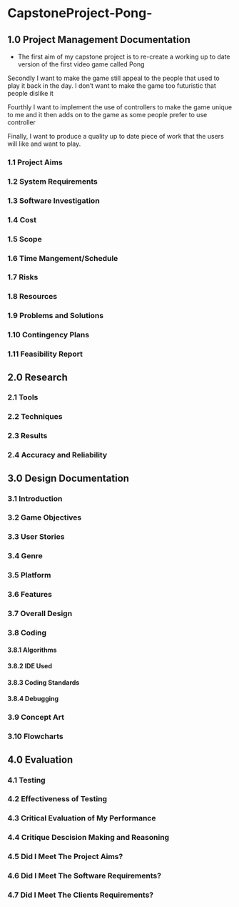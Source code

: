 # CapstoneProject-Pong-

## 1.0 Project Management Documentation
  * The first aim of my capstone project is to re-create a working up to date version of the first video game called Pong
  
  Secondly I want to make the game still appeal to the people that used to play it back in the day. I don’t want to make the game too   futuristic that people dislike it
  
  Fourthly I want to implement the use of controllers to make the game unique to me and it then adds on to the game as some people prefer to use controller
  
  Finally, I want to produce a quality up to date piece of work that the users will like and want to play.  
### 1.1 Project Aims

### 1.2 System Requirements

### 1.3 Software Investigation

### 1.4 Cost

### 1.5 Scope 

### 1.6 Time Mangement/Schedule 

### 1.7 Risks

### 1.8 Resources

### 1.9 Problems and Solutions

### 1.10 Contingency Plans

### 1.11 Feasibility Report

## 2.0 Research

### 2.1 Tools

### 2.2 Techniques

### 2.3 Results

### 2.4 Accuracy and Reliability

## 3.0 Design Documentation

### 3.1 Introduction

### 3.2 Game Objectives

### 3.3 User Stories

### 3.4 Genre

### 3.5 Platform 

### 3.6 Features

### 3.7 Overall Design

### 3.8 Coding 

#### 3.8.1 Algorithms

#### 3.8.2 IDE Used 

#### 3.8.3 Coding Standards

#### 3.8.4 Debugging 

### 3.9 Concept Art

### 3.10 Flowcharts

## 4.0 Evaluation 

### 4.1 Testing

### 4.2 Effectiveness of Testing

### 4.3 Critical Evaluation of My Performance

### 4.4 Critique Descision Making and Reasoning

### 4.5 Did I Meet The Project Aims?

### 4.6 Did I Meet The Software Requirements?

### 4.7 Did I Meet The Clients Requirements?
